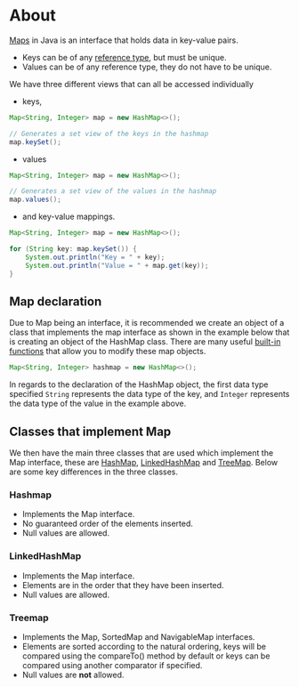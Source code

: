 # About

[Maps][maps] in Java is an interface that holds data in key-value pairs.

- Keys can be of any [reference type][reference-data-types], but must be unique.
- Values can be of any reference type, they do not have to be unique.

We have three different views that can all be accessed individually

- keys,

```java
Map<String, Integer> map = new HashMap<>();

// Generates a set view of the keys in the hashmap
map.keySet();
```

- values

```java
Map<String, Integer> map = new HashMap<>();

// Generates a set view of the values in the hashmap
map.values();
```

- and key-value mappings.

````java
Map<String, Integer> map = new HashMap<>();

for (String key: map.keySet()) {
    System.out.println("Key = " + key);
    System.out.println("Value = " + map.get(key));
}
````

## Map declaration

Due to Map being an interface, it is recommended we create an object of a class that implements the map interface as shown in the example below that is creating an object of the HashMap class.
There are many useful [built-in functions][start-of-map-functions] that allow you to modify these map objects.

```java
Map<String, Integer> hashmap = new HashMap<>();
```

In regards to the declaration of the HashMap object, the first data type specified `String` represents the data type of the key, and `Integer` represents the data type of the value in the example above.

## Classes that implement Map

We then have the main three classes that are used which implement the Map interface, these are [HashMap][hash-map], [LinkedHashMap][linked-hash-map] and [TreeMap][tree-map].
Below are some key differences in the three classes.

### Hashmap

- Implements the Map interface.
- No guaranteed order of the elements inserted.
- Null values are allowed.

### LinkedHashMap

- Implements the Map interface.
- Elements are in the order that they have been inserted.
- Null values are allowed.

### Treemap

- Implements the Map, SortedMap and NavigableMap interfaces.
- Elements are sorted according to the natural ordering, keys will be compared using the compareTo() method by default or keys can be compared using another comparator if specified.
- Null values are **not** allowed.

[maps]: https://docs.oracle.com/en/java/javase/11/docs/api/java.base/java/util/Map.html
[reference-data-types]: https://docs.oracle.com/javase/specs/jls/se7/html/jls-4.html#jls-4.3
[hash-map]: https://docs.oracle.com/javase/8/docs/api/java/util/HashMap.html
[linked-hash-map]: https://docs.oracle.com/javase/8/docs/api/java/util/LinkedHashMap.html
[tree-map]: https://docs.oracle.com/javase/8/docs/api/java/util/TreeMap.html
[start-of-map-functions]: https://docs.oracle.com/javase/8/docs/api/java/util/Map.html#size--

